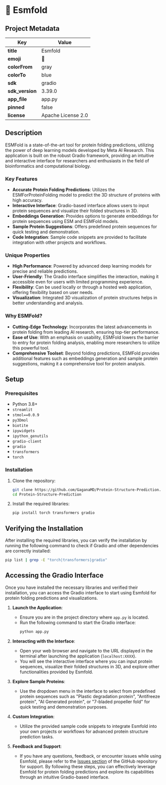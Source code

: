 # 🧬 Esmfold



## Project Metadata

| Key            | Value                  |
|----------------|------------------------|
| **title**      | Esmfold                |
| **emoji**      | 🧬                     |
| **colorFrom**  | gray                   |
| **colorTo**    | blue                   |
| **sdk**        | gradio                 |
| **sdk_version**| 3.39.0                 |
| **app_file**   | app.py                 |
| **pinned**     | false                  |
| **license**    | Apache License 2.0     |

## Description

ESMFold is a state-of-the-art tool for protein folding predictions, utilizing the power of deep learning models developed by Meta AI Research. This application is built on the robust Gradio framework, providing an intuitive and interactive interface for researchers and enthusiasts in the field of bioinformatics and computational biology.

### Key Features

- **Accurate Protein Folding Predictions**: Utilizes the ESMForProteinFolding model to predict the 3D structure of proteins with high accuracy.
- **Interactive Interface**: Gradio-based interface allows users to input protein sequences and visualize their folded structures in 3D.
- **Embeddings Generation**: Provides options to generate embeddings for protein sequences using ESM and ESMFold models.
- **Sample Protein Suggestions**: Offers predefined protein sequences for quick testing and demonstration.
- **Code Integration**: Sample code snippets are provided to facilitate integration with other projects and workflows.

### Unique Properties

- **High Performance**: Powered by advanced deep learning models for precise and reliable predictions.
- **User-Friendly**: The Gradio interface simplifies the interaction, making it accessible even for users with limited programming experience.
- **Flexibility**: Can be used locally or through a hosted web application, offering flexibility based on user needs.
- **Visualization**: Integrated 3D visualization of protein structures helps in better understanding and analysis.

### Why ESMFold?

- **Cutting-Edge Technology**: Incorporates the latest advancements in protein folding from leading AI research, ensuring top-tier performance.
- **Ease of Use**: With an emphasis on usability, ESMFold lowers the barrier to entry for protein folding analysis, enabling more researchers to utilize this powerful tool.
- **Comprehensive Toolset**: Beyond folding predictions, ESMFold provides additional features such as embeddings generation and sample protein suggestions, making it a comprehensive tool for protein analysis.

## Setup

### Prerequisites

- Python 3.8+
- `streamlit`
- `stmol==0.0.9`
- `py3Dmol`
- `biotite`
- `ipywidgets`
- `ipython_genutils`
- `gradio-client`
- `gradio`
- `transformers`
- `torch`

### Installation

1. Clone the repository:
    ```sh
    git clone https://github.com/GaganaMD/Protein-Structure-Prediction.git
    cd Protein-Structure-Prediction
    ```

2. Install the required libraries:
    ```sh
    pip install torch transformers gradio
    ```
## Verifying the Installation

After installing the required libraries, you can verify the installation by running the following command to check if Gradio and other dependencies are correctly installed:

```sh
pip list | grep -E "torch|transformers|gradio"
```
## Accessing the Gradio Interface

Once you have installed the necessary libraries and verified their installation, you can access the Gradio interface to start using Esmfold for protein folding predictions and visualizations.

1. **Launch the Application**:
   - Ensure you are in the project directory where `app.py` is located.
   - Run the following command to start the Gradio interface:
     ```sh
     python app.py
     ```

2. **Interacting with the Interface**:
   - Open your web browser and navigate to the URL displayed in the terminal after launching the application (`localhost:XXXX`).
   - You will see the interactive interface where you can input protein sequences, visualize their folded structures in 3D, and explore other functionalities provided by Esmfold.

3. **Explore Sample Proteins**:
   - Use the dropdown menu in the interface to select from predefined protein sequences such as "Plastic degradation protein", "Antifreeze protein", "AI Generated protein", or "7-bladed propeller fold" for quick testing and demonstration purposes.

4. **Custom Integration**:
   - Utilize the provided sample code snippets to integrate Esmfold into your own projects or workflows for advanced protein structure prediction tasks.

5. **Feedback and Support**:
   - If you have any questions, feedback, or encounter issues while using Esmfold, please refer to the [Issues section](https://github.com/GaganaMD/Protein-Structure-Prediction/issues) of the GitHub repository for support.
By following these steps, you can effectively leverage Esmfold for protein folding predictions and explore its capabilities through an intuitive Gradio-based interface.
